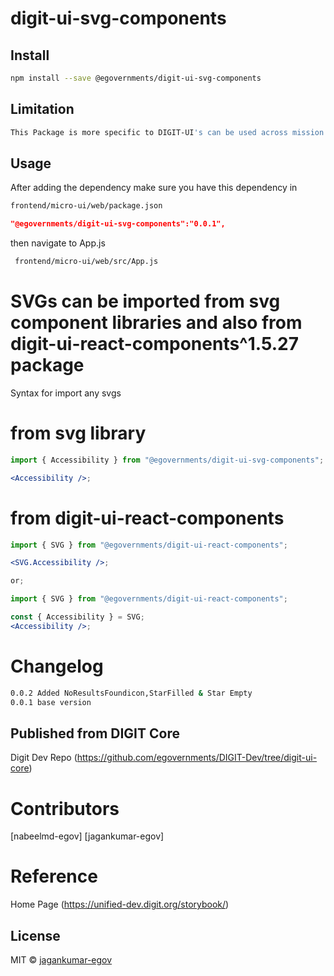 <!-- TODO: update this -->

# digit-ui-svg-components

## Install

```bash
npm install --save @egovernments/digit-ui-svg-components
```

## Limitation

```bash
This Package is more specific to DIGIT-UI's can be used across mission's
```

## Usage

After adding the dependency make sure you have this dependency in

```bash
frontend/micro-ui/web/package.json
```

```json
"@egovernments/digit-ui-svg-components":"0.0.1",
```

then navigate to App.js

```bash
 frontend/micro-ui/web/src/App.js
```

# SVGs can be imported from svg component libraries and also from digit-ui-react-components^1.5.27 package

Syntax for import any svgs

# from svg library

```jsx
import { Accessibility } from "@egovernments/digit-ui-svg-components";

<Accessibility />;
```

# from digit-ui-react-components

```jsx
import { SVG } from "@egovernments/digit-ui-react-components";

<SVG.Accessibility />;

or;

import { SVG } from "@egovernments/digit-ui-react-components";

const { Accessibility } = SVG;
<Accessibility />;
```

# Changelog

```bash
0.0.2 Added NoResultsFoundicon,StarFilled & Star Empty
0.0.1 base version
```

## Published from DIGIT Core

Digit Dev Repo (https://github.com/egovernments/DIGIT-Dev/tree/digit-ui-core)

# Contributors

[nabeelmd-egov] [jagankumar-egov]

# Reference

Home Page (https://unified-dev.digit.org/storybook/)

## License

MIT © [jagankumar-egov](https://github.com/jagankumar-egov)
